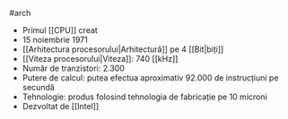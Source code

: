 #arch 
- Primul [[CPU]] creat
- 15 noiembrie 1971
- [[Arhitectura procesorului|Arhitectură]] pe 4 [[Bit|biți]]
- [[Viteza procesorului|Viteza]]: 740 [[kHz]]
- Număr de tranzistori: 2.300
- Putere de calcul: putea efectua aproximativ 92.000 de instrucțiuni pe secundă
- Tehnologie: produs folosind tehnologia de fabricație pe 10 microni
- Dezvoltat de [[Intel]]
